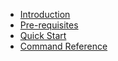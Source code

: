 - [Introduction](introduction.md)
- [Pre-requisites](prerequisites.md)
- [Quick Start](quick-start.md)
- [Command Reference](reference.md)
